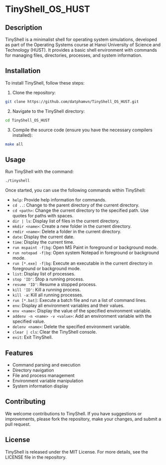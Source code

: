 
# TinyShell_OS_HUST

## Description
TinyShell is a minimalist shell for operating system simulations, developed as part of the Operating Systems course at Hanoi University of Science and Technology (HUST). It provides a basic shell environment with commands for managing files, directories, processes, and system information.

## Installation

To install TinyShell, follow these steps:

1. Clone the repository:
```bash
git clone https://github.com/datphamvn/TinyShell_OS_HUST.git
```

2. Navigate to the TinyShell directory:
```bash
cd TinyShell_OS_HUST
```

3. Compile the source code (ensure you have the necessary compilers installed):
```bash
make all
```

## Usage

Run TinyShell with the command:

```bash
./tinyshell
```

Once started, you can use the following commands within TinyShell:

- `help`: Provide help information for commands.
- `cd ..`: Change to the parent directory of the current directory.
- `cd <path>`: Change the current directory to the specified path. Use quotes for paths with spaces.
- `dir | ls`: Display list of files in the current directory.
- `mkdir <name>`: Create a new folder in the current directory.
- `rmdir <name>`: Delete a folder in the current directory.
- `date`: Display the current date.
- `time`: Display the current time.
- `run mspaint -f|bg`: Open MS Paint in foreground or background mode.
- `run notepad -f|bg`: Open system Notepad in foreground or background mode.
- `run [*.exe] -f|bg`: Execute an executable in the current directory in foreground or background mode.
- `list`: Display list of processes.
- `stop 'ID'`: Stop a running process.
- `resume 'ID'`: Resume a stopped process.
- `kill 'ID'`: Kill a running process.
- `kill -a`: Kill all running processes.
- `run [*.bat]`: Execute a batch file and run a list of command lines.
- `env`: Display all environment variables and their values.
- `env <name>`: Display the value of the specified environment variable.
- `addenv -n <name> -v <value>`: Add an environment variable with the specified value.
- `delenv <name>`: Delete the specified environment variable.
- `clear | cls`: Clear the TinyShell console.
- `exit`: Exit TinyShell.

## Features

- Command parsing and execution
- Directory navigation
- File and process management
- Environment variable manipulation
- System information display

## Contributing

We welcome contributions to TinyShell. If you have suggestions or improvements, please fork the repository, make your changes, and submit a pull request.

## License

TinyShell is released under the MIT License. For more details, see the LICENSE file in the repository.
